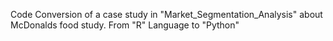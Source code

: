 Code Conversion of a case study in "Market_Segmentation_Analysis" about McDonalds food study. From "R" Language to "Python"
